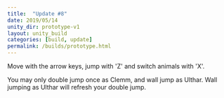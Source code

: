 ```yaml
---
title:  "Update #8"
date: 2019/05/14
unity_dir: prototype-v1
layout: unity_build
categories: [build, update]
permalink: /builds/prototype.html
---
```

Move with the arrow keys, jump with 'Z' and switch animals with 'X'.

You may only double jump once as Clemm, and wall jump as Ulthar.
Wall jumping as Ulthar will refresh your double jump.
